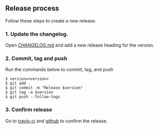 ## Release process

Follow these steps to create a new release.

### 1. Update the changelog.

Open [CHANGELOG.md](./CHANGELOG.md) and add a new release heading for the version.

### 2. Commit, tag and push

Run the commands below to commit, tag, and push

```shell
$ version=<version>
$ git add .
$ git commit -m "Release $version"
$ git tag -a $version
$ git push --follow-tags
```

### 3. Confirm release

Go to [travis-ci](https://travis-ci.org/lunjon/httpreq) and [github](https://github.com/lunjon/httpreq/releases) to confirm the release.

